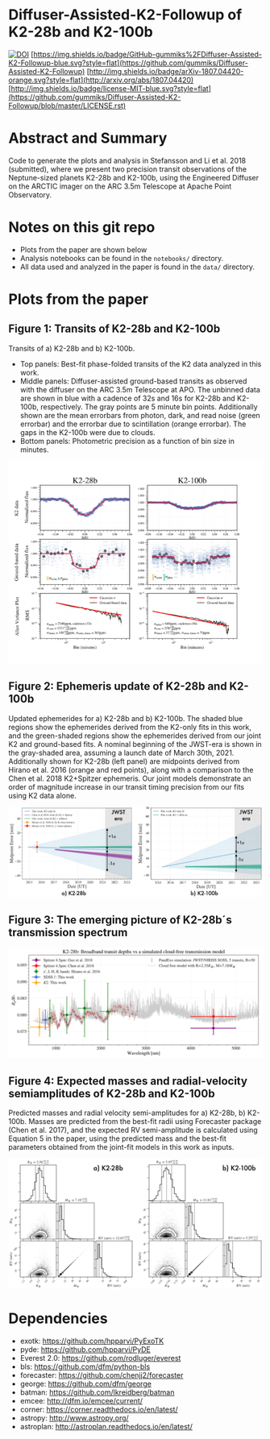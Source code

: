 # Diffuser-Assisted-K2-Followup of K2-28b and K2-100b

[![DOI](https://zenodo.org/badge/127693970.svg)](https://zenodo.org/badge/latestdoi/127693970)
[https://img.shields.io/badge/GitHub-gummiks%2FDiffuser-Assisted-K2-Followup-blue.svg?style=flat](https://github.com/gummiks/Diffuser-Assisted-K2-Followup)
[http://img.shields.io/badge/arXiv-1807.04420-orange.svg?style=flat](http://arxiv.org/abs/1807.04420)
[http://img.shields.io/badge/license-MIT-blue.svg?style=flat](https://github.com/gummiks/Diffuser-Assisted-K2-Followup/blob/master/LICENSE.rst)

# Abstract and Summary
Code to generate the plots and analysis in Stefansson and Li et al. 2018 (submitted), where we present two precision transit observations of the Neptune-sized planets K2-28b and K2-100b, using the Engineered Diffuser on the ARCTIC imager on the ARC 3.5m Telescope at Apache Point Observatory. 

# Notes on this git repo

- Plots from the paper are shown below
- Analysis notebooks can be found in the `notebooks/` directory.
- All data used and analyzed in the paper is found in the `data/` directory.

# Plots from the paper

## Figure 1: Transits of K2-28b and K2-100b
Transits of a) K2-28b and b) K2-100b. 

- Top panels: Best-fit phase-folded transits of the K2 data analyzed in this work. 
- Middle panels: Diffuser-assisted ground-based transits as observed with the diffuser on the ARC 3.5m Telescope at APO. The unbinned data are shown in blue with a cadence of 32s and 16s for K2-28b and K2-100b, respectively. The gray points are 5 minute bin points. Additionally shown are the mean errorbars from photon, dark, and read noise (green errorbar) and the errorbar due to scintillation (orange errorbar). The gaps in the K2-100b were due to clouds. 
- Bottom panels: Photometric precision as a function of bin size in minutes.

![Transits](figures/f01.png "")

## Figure 2: Ephemeris update of K2-28b and K2-100b
Updated ephemerides for a) K2-28b and b) K2-100b. The shaded blue regions show the ephemerides derived from the K2-only fits in this work, and the green-shaded regions show the ephemerides derived from our joint K2 and ground-based fits. A nominal beginning of the JWST-era is shown in the gray-shaded area, assuming a launch date of March 30th, 2021. Additionally shown for K2-28b (left panel) are midpoints derived from Hirano et al. 2016 (orange and red points), along with a comparison to the Chen et al. 2018 K2+Spitzer ephemeris. Our joint models demonstrate an order of magnitude increase in our transit timing precision from our fits using K2 data alone.

![Ephemeris](figures/f02.png "")

## Figure 3: The emerging picture of K2-28b´s transmission spectrum

![Transmission](figures/f03.png "")

## Figure 4: Expected masses and radial-velocity semiamplitudes of K2-28b and K2-100b
Predicted masses and radial velocity semi-amplitudes for a) K2-28b, b) K2-100b. Masses are predicted from the best-fit radii using Forecaster package (Chen et al. 2017), and the expected RV semi-amplitude is calculated using Equation 5 in the paper, using the predicted mass and the best-fit parameters obtained from the joint-fit models in this work as inputs.

![RVs](figures/f04.png "")

# Dependencies
- exotk: https://github.com/hpparvi/PyExoTK
- pyde: https://github.com/hpparvi/PyDE
- Everest 2.0: https://github.com/rodluger/everest
- bls: https://github.com/dfm/python-bls
- forecaster: https://github.com/chenjj2/forecaster 
- george: https://github.com/dfm/george
- batman: https://github.com/lkreidberg/batman
- emcee: http://dfm.io/emcee/current/
- corner: https://corner.readthedocs.io/en/latest/
- astropy: http://www.astropy.org/
- astroplan: http://astroplan.readthedocs.io/en/latest/
